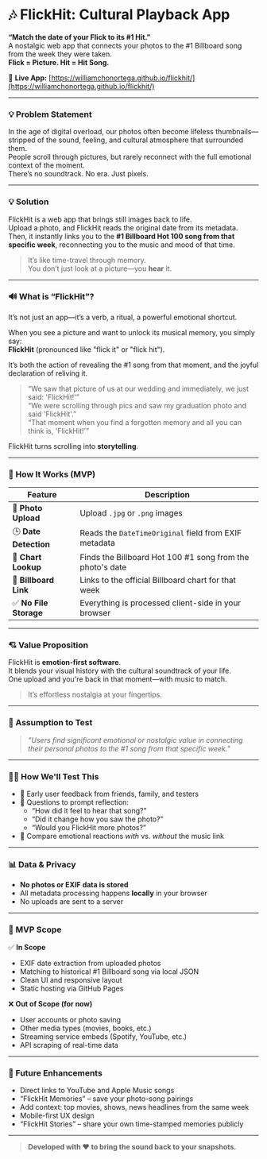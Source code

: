 # 🎶 FlickHit: Cultural Playback App  
**“Match the date of your Flick to its #1 Hit.”**  
A nostalgic web app that connects your photos to the #1 Billboard song from the week they were taken.  
**Flick = Picture. Hit = Hit Song.**

🔗 **Live App:** [https://williamchonortega.github.io/flickhit/](https://williamchonortega.github.io/flickhit/)

---

### 💡 Problem Statement  
In the age of digital overload, our photos often become lifeless thumbnails—stripped of the sound, feeling, and cultural atmosphere that surrounded them.  
People scroll through pictures, but rarely reconnect with the full emotional context of the moment.  
There’s no soundtrack. No era. Just pixels.

---

### 💡 Solution  
FlickHit is a web app that brings still images back to life.  
Upload a photo, and FlickHit reads the original date from its metadata.  
Then, it instantly links you to the **#1 Billboard Hot 100 song from that specific week**, reconnecting you to the music and mood of that time.

> It’s like time-travel through memory.  
> You don’t just look at a picture—you **hear** it.

---

### 🔊 What is “FlickHit”?  
It’s not just an app—it’s a verb, a ritual, a powerful emotional shortcut.

When you see a picture and want to unlock its musical memory, you simply say:  
**FlickHit** (pronounced like "flick it" or "flick hit").

It’s both the action of revealing the #1 song from that moment, and the joyful declaration of reliving it.

> “We saw that picture of us at our wedding and immediately, we just said: 'FlickHit!'”  
> “We were scrolling through pics and saw my graduation photo and said 'FlickHit'.”  
> “That moment when you find a forgotten memory and all you can think is, 'FlickHit!'”

FlickHit turns scrolling into **storytelling**.

---

### 🔧 How It Works (MVP)

| Feature               | Description |
|-----------------------|-------------|
| 📸 **Photo Upload**      | Upload `.jpg` or `.png` images |
| 🕒 **Date Detection**     | Reads the `DateTimeOriginal` field from EXIF metadata |
| 🎵 **Chart Lookup**       | Finds the Billboard Hot 100 #1 song from the photo's date |
| 🔗 **Billboard Link**     | Links to the official Billboard chart for that week |
| ✅ **No File Storage**    | Everything is processed client-side in your browser |

---

### 💘 Value Proposition  
FlickHit is **emotion-first software**.  
It blends your visual history with the cultural soundtrack of your life.  
One upload and you're back in that moment—with music to match.

> It’s effortless nostalgia at your fingertips.

---

### 🧪 Assumption to Test  
> *"Users find significant emotional or nostalgic value in connecting their personal photos to the #1 song from that specific week."*

---

### 🧑‍🔬 How We'll Test This

- 👥 Early user feedback from friends, family, and testers  
- 🎤 Questions to prompt reflection:  
  - “How did it feel to hear that song?”  
  - “Did it change how you saw the photo?”  
  - “Would you FlickHit more photos?”  
- 🤔 Compare emotional reactions *with* vs. *without* the music link

---

### 📊 Data & Privacy  
- **No photos or EXIF data is stored**  
- All metadata processing happens **locally** in your browser  
- No uploads are sent to a server

---

### 🧱 MVP Scope

✅ **In Scope**
- EXIF date extraction from uploaded photos  
- Matching to historical #1 Billboard song via local JSON  
- Clean UI and responsive layout  
- Static hosting via GitHub Pages

❌ **Out of Scope (for now)**
- User accounts or photo saving  
- Other media types (movies, books, etc.)  
- Streaming service embeds (Spotify, YouTube, etc.)  
- API scraping of real-time data

---

### 🚀 Future Enhancements
- Direct links to YouTube and Apple Music songs  
- “FlickHit Memories” – save your photo-song pairings  
- Add context: top movies, shows, news headlines from the same week  
- Mobile-first UX design  
- “FlickHit Stories” – share your own time-stamped memories publicly

---

> **Developed with ❤️ to bring the sound back to your snapshots.**
